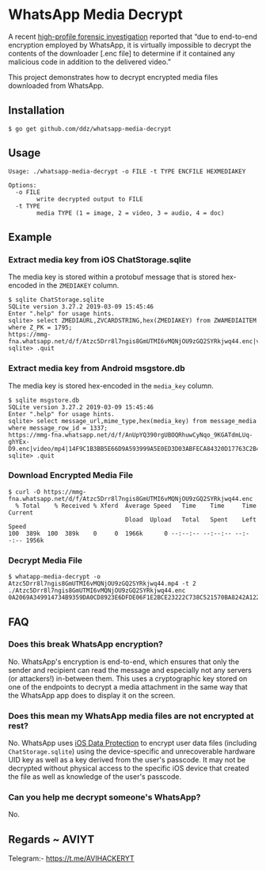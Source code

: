 # WhatsApp Media Decrypt

A recent [high-profile forensic investigation](https://www.vice.com/en_us/article/v74v34/saudi-arabia-hacked-jeff-bezos-phone-technical-report)
reported that “due to end-to-end encryption employed by WhatsApp, it
is virtually impossible to decrypt the contents of the downloader
[.enc file] to determine if it contained any malicious code in
addition to the delivered video.”

This project demonstrates how to decrypt encrypted media files
downloaded from WhatsApp.

## Installation

```
$ go get github.com/ddz/whatsapp-media-decrypt
```

## Usage

```
Usage: ./whatsapp-media-decrypt -o FILE -t TYPE ENCFILE HEXMEDIAKEY

Options:
  -o FILE
    	write decrypted output to FILE
  -t TYPE
    	media TYPE (1 = image, 2 = video, 3 = audio, 4 = doc)
```

## Example

### Extract media key from iOS ChatStorage.sqlite

The media key is stored within a protobuf message that is stored
hex-encoded in the `ZMEDIAKEY` column.

```
$ sqlite ChatStorage.sqlite
SQLite version 3.27.2 2019-03-09 15:45:46
Enter ".help" for usage hints.
sqlite> select ZMEDIAURL,ZVCARDSTRING,hex(ZMEDIAKEY) from ZWAMEDIAITEM where Z_PK = 1795;
https://mmg-fna.whatsapp.net/d/f/Atzc5Drr8l7ngis8GmUTMI6vMQNjOU9zGQ2SYRkjwq44.enc|video/mp4|0A2069A349914734B9359DA0CD8923E6DFDE06F1E2BCE23222C738C521570BA8242A1220A1F5AEB2E620F73007FA853200559B2669455BB5818F619397C638042D8F7F2A18B984A5F1052000
sqlite> .quit
```

### Extract media key from Android msgstore.db

The media key is stored hex-encoded in the `media_key` column.

```
$ sqlite msgstore.db
SQLite version 3.27.2 2019-03-09 15:45:46
Enter ".help" for usage hints.
sqlite> select message_url,mime_type,hex(media_key) from message_media where message_row_id = 1337;
https://mmg-fna.whatsapp.net/d/f/AnUpYQ390rgUBOQRhuwCyNqo_9KGATdmLUq-ghYEx-D9.enc|video/mp4|14F9C1B3BB5E66D9A593999A5E0ED3D03ABFECA84320D17763C2B44205E91C17
sqlite> .quit
```

### Download Encrypted Media File

```
$ curl -O https://mmg-fna.whatsapp.net/d/f/Atzc5Drr8l7ngis8GmUTMI6vMQNjOU9zGQ2SYRkjwq44.enc
  % Total    % Received % Xferd  Average Speed   Time    Time     Time  Current
                                 Dload  Upload   Total   Spent    Left  Speed
100  389k  100  389k    0     0  1966k      0 --:--:-- --:--:-- --:--:-- 1956k
```

### Decrypt Media File

```
$ whatapp-media-decrypt -o Atzc5Drr8l7ngis8GmUTMI6vMQNjOU9zGQ2SYRkjwq44.mp4 -t 2 ./Atzc5Drr8l7ngis8GmUTMI6vMQNjOU9zGQ2SYRkjwq44.enc 0A2069A349914734B9359DA0CD8923E6DFDE06F1E2BCE23222C738C521570BA8242A1220A1F5AEB2E620F73007FA853200559B2669455BB5818F619397C638042D8F7F2A18B984A5F1052000
```

## FAQ

### Does this break WhatsApp encryption?

No. WhatsApp's encryption is end-to-end, which ensures that only the
sender and recipient can read the message and especially not any
servers (or attackers!) in-between them. This uses a cryptographic key
stored on one of the endpoints to decrypt a media attachment in the
same way that the WhatsApp app does to display it on the screen.

### Does this mean my WhatsApp media files are not encrypted at rest?

No. WhatsApp uses [iOS Data
Protection](https://support.apple.com/guide/security/how-data-files-are-created-and-protected-sece8608431d/1/web/1)
to encrypt user data files (including `ChatStorage.sqlite`) using the
device-specific and unrecoverable hardware UID key as well as a key
derived from the user's passcode. It may not be decrypted without
physical access to the specific iOS device that created the file as
well as knowledge of the user's passcode.

### Can you help me decrypt someone's WhatsApp?

No.

## Regards ~ AVIYT

Telegram:- https://t.me/AVIHACKERYT
